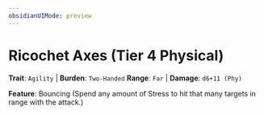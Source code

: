 ```yaml
---
obsidianUIMode: preview
---
```

# Ricochet Axes (Tier 4 Physical)

**Trait**: `Agility` | **Burden**: `Two-Handed`
**Range**: `Far` | **Damage**: `d6+11 (Phy)`

**Feature**: Bouncing (Spend any amount of Stress to hit that many targets in range with the attack.)
